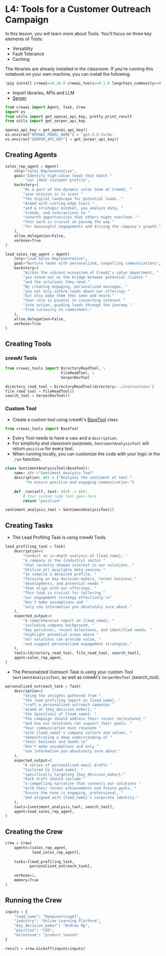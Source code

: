 # L4: Tools for a Customer Outreach Campaign
In this lesson, you will learn more about Tools. You'll focus on three key elements of Tools:
- Versatility
- Fault Tolerance
- Caching

The libraries are already installed in the classroom. If you're running this notebook on your own machine, you can install the following:
```Python
!pip install crewai==0.28.8 crewai_tools==0.1.6 langchain_community==0.0.29
```

- Import libraries, APIs and LLM
- [Serper](https://serper.dev)

```py
from crewai import Agent, Task, Crew
import os
from utils import get_openai_api_key, pretty_print_result
from utils import get_serper_api_key

openai_api_key = get_openai_api_key()
os.environ["OPENAI_MODEL_NAME"] = 'gpt-3.5-turbo'
os.environ["SERPER_API_KEY"] = get_serper_api_key()
```

## Creating Agents
```py
sales_rep_agent = Agent(
    role="Sales Representative",
    goal="Identify high-value leads that match "
         "our ideal customer profile",
    backstory=(
        "As a part of the dynamic sales team at CrewAI, "
        "your mission is to scour "
        "the digital landscape for potential leads. "
        "Armed with cutting-edge tools "
        "and a strategic mindset, you analyze data, "
        "trends, and interactions to "
        "unearth opportunities that others might overlook. "
        "Your work is crucial in paving the way "
        "for meaningful engagements and driving the company's growth."
    ),
    allow_delegation=False,
    verbose=True
)

lead_sales_rep_agent = Agent(
    role="Lead Sales Representative",
    goal="Nurture leads with personalized, compelling communications",
    backstory=(
        "Within the vibrant ecosystem of CrewAI's sales department, "
        "you stand out as the bridge between potential clients "
        "and the solutions they need."
        "By creating engaging, personalized messages, "
        "you not only inform leads about our offerings "
        "but also make them feel seen and heard."
        "Your role is pivotal in converting interest "
        "into action, guiding leads through the journey "
        "from curiosity to commitment."
    ),
    allow_delegation=False,
    verbose=True
)
```

## Creating Tools
### crewAI Tools
```py
from crewai_tools import DirectoryReadTool, \
                         FileReadTool, \
                         SerperDevTool

directory_read_tool = DirectoryReadTool(directory='./instructions')
file_read_tool = FileReadTool()
search_tool = SerperDevTool()
```

### Custom Tool
- Create a custom tool using crewAi's [BaseTool](https://docs.crewai.com/core-concepts/Tools/#subclassing-basetool) class
```py
from crewai_tools import BaseTool
```

- Every Tool needs to have a `name` and a `description`.
- For simplicity and classroom purposes, `SentimentAnalysisTool` will return `positive` for every text.
- When running locally, you can customize the code with your logic in the `_run` function.

```py
class SentimentAnalysisTool(BaseTool):
    name: str ="Sentiment Analysis Tool"
    description: str = ("Analyzes the sentiment of text "
         "to ensure positive and engaging communication.")
    
    def _run(self, text: str) -> str:
        # Your custom code tool goes here
        return "positive"

sentiment_analysis_tool = SentimentAnalysisTool()
```

## Creating Tasks
- The Lead Profiling Task is using crewAI Tools.
```py
lead_profiling_task = Task(
    description=(
        "Conduct an in-depth analysis of {lead_name}, "
        "a company in the {industry} sector "
        "that recently showed interest in our solutions. "
        "Utilize all available data sources "
        "to compile a detailed profile, "
        "focusing on key decision-makers, recent business "
        "developments, and potential needs "
        "that align with our offerings. "
        "This task is crucial for tailoring "
        "our engagement strategy effectively.\n"
        "Don't make assumptions and "
        "only use information you absolutely sure about."
    ),
    expected_output=(
        "A comprehensive report on {lead_name}, "
        "including company background, "
        "key personnel, recent milestones, and identified needs. "
        "Highlight potential areas where "
        "our solutions can provide value, "
        "and suggest personalized engagement strategies."
    ),
    tools=[directory_read_tool, file_read_tool, search_tool],
    agent=sales_rep_agent,
)
```

- The Personalized Outreach Task is using your custom Tool `SentimentAnalysisTool`, as well as crewAI's `SerperDevTool` (search_tool).

```py
personalized_outreach_task = Task(
    description=(
        "Using the insights gathered from "
        "the lead profiling report on {lead_name}, "
        "craft a personalized outreach campaign "
        "aimed at {key_decision_maker}, "
        "the {position} of {lead_name}. "
        "The campaign should address their recent {milestone} "
        "and how our solutions can support their goals. "
        "Your communication must resonate "
        "with {lead_name}'s company culture and values, "
        "demonstrating a deep understanding of "
        "their business and needs.\n"
        "Don't make assumptions and only "
        "use information you absolutely sure about."
    ),
    expected_output=(
        "A series of personalized email drafts "
        "tailored to {lead_name}, "
        "specifically targeting {key_decision_maker}."
        "Each draft should include "
        "a compelling narrative that connects our solutions "
        "with their recent achievements and future goals. "
        "Ensure the tone is engaging, professional, "
        "and aligned with {lead_name}'s corporate identity."
    ),
    tools=[sentiment_analysis_tool, search_tool],
    agent=lead_sales_rep_agent,
)
```

## Creating the Crew
```py
crew = Crew(
    agents=[sales_rep_agent, 
            lead_sales_rep_agent],
    
    tasks=[lead_profiling_task, 
           personalized_outreach_task],
	
    verbose=2,
	memory=True
)
```

## Running the Crew
```py
inputs = {
    "lead_name": "DeepLearningAI",
    "industry": "Online Learning Platform",
    "key_decision_maker": "Andrew Ng",
    "position": "CEO",
    "milestone": "product launch"
}

result = crew.kickoff(inputs=inputs)
```

